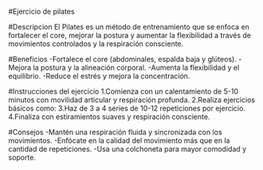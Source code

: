 #Ejercicio de pilates

#Descripcion 
El Pilates es un método de entrenamiento que se enfoca en fortalecer el core, mejorar la postura y aumentar la flexibilidad a través de movimientos controlados y la respiración consciente.

#Beneficios
-Fortalece el core (abdominales, espalda baja y glúteos).
-Mejora la postura y la alineación corporal.
-Aumenta la flexibilidad y el equilibrio.
-Reduce el estrés y mejora la concentración.

#Instrucciones del ejercicio
1.Comienza con un calentamiento de 5-10 minutos con movilidad articular y respiración profunda.
2.Realiza ejercicios básicos como:
3.Haz de 3 a 4 series de 10-12 repeticiones por ejercicio.
4.Finaliza con estiramientos suaves y respiración consciente.

#Consejos
-Mantén una respiración fluida y sincronizada con los movimientos.
-Enfócate en la calidad del movimiento más que en la cantidad de repeticiones.
-Usa una colchoneta para mayor comodidad y soporte.
